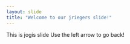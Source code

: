 ```yaml
---
layout: slide
title: "Welcome to our jriegers slide!"
---
```

This is jogis slide
Use the left arrow to go back!